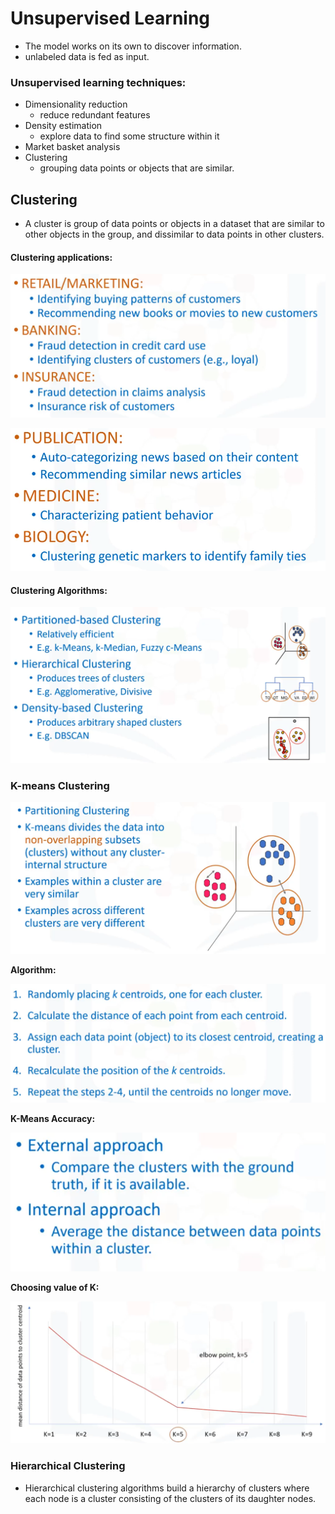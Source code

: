 # Unsupervised Learning

* The model works on its own to discover information.
* unlabeled data is fed as input.

### Unsupervised learning techniques:

* Dimensionality reduction
  * reduce redundant features
* Density estimation
  * explore data to find some structure within it
* Market basket analysis
* Clustering
  * grouping data points or objects that are similar.

## Clustering

* A cluster is group of data points or objects in a dataset that are similar to other objects in the group, and dissimilar to data points in other clusters.

#### Clustering applications:

![](../.gitbook/assets/image%20%2833%29.png)

![](../.gitbook/assets/image%20%2837%29.png)

#### Clustering Algorithms:

![](../.gitbook/assets/image%20%2834%29.png)

### K-means Clustering

![](../.gitbook/assets/image%20%2850%29.png)

**Algorithm:**

![](../.gitbook/assets/image%20%2847%29.png)

**K-Means Accuracy:**

![](../.gitbook/assets/image%20%2846%29.png)

**Choosing value of K:**

![](../.gitbook/assets/image%20%2842%29.png)

### **Hierarchical Clustering**

* Hierarchical clustering algorithms build a hierarchy of clusters where each node is a cluster consisting of the clusters of its daughter nodes.


